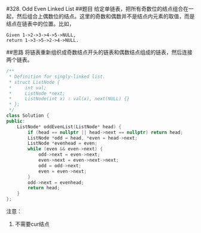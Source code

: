#328. Odd Even Linked List
##题目
给定单链表，把所有奇数位的结点组合在一起，然后组合上偶数位的结点。这里的奇数和偶数并不是结点内元素的取值，而是结点在链表中的位置。比如，
```
Given 1->2->3->4->5->NULL,
return 1->3->5->2->4->NULL.
```

##思路
将链表重新组织成奇数结点开头的链表和偶数结点组成的链表，然后连接两个链表。

```C++
/**
 * Definition for singly-linked list.
 * struct ListNode {
 *     int val;
 *     ListNode *next;
 *     ListNode(int x) : val(x), next(NULL) {}
 * };
 */
class Solution {
public:
    ListNode* oddEvenList(ListNode* head) {
        if (head == nullptr || head->next == nullptr) return head;
        ListNode *odd = head, *even = head->next;
        ListNode *evenhead = even;
        while (even && even->next) {
            odd->next = even->next;
            even->next = even->next->next;
            odd = odd->next;
            even = even->next;
        }
        odd->next = evenhead;
        return head;
    }
};
```

注意：

1. 不需要cur结点
